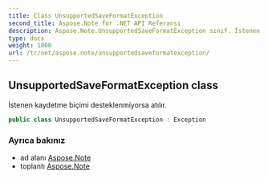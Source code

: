 ```yaml
---
title: Class UnsupportedSaveFormatException
second_title: Aspose.Note for .NET API Referansı
description: Aspose.Note.UnsupportedSaveFormatException sınıf. İstenen kaydetme biçimi desteklenmiyorsa atılır.
type: docs
weight: 1000
url: /tr/net/aspose.note/unsupportedsaveformatexception/
---
```

## UnsupportedSaveFormatException class

İstenen kaydetme biçimi desteklenmiyorsa atılır.

```csharp
public class UnsupportedSaveFormatException : Exception
```

### Ayrıca bakınız

* ad alanı [Aspose.Note](../../aspose.note/)
* toplantı [Aspose.Note](../../)


